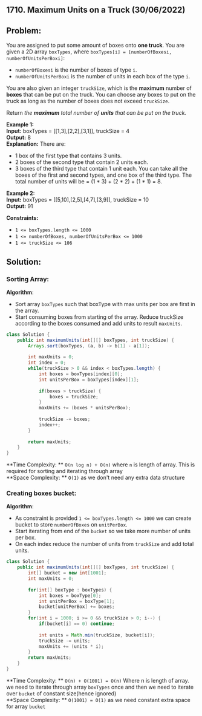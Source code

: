 ## 1710. Maximum Units on a Truck (30/06/2022)

## Problem:
You are assigned to put some amount of boxes onto  **one truck**. You are given a 2D array  `boxTypes`, where  `boxTypes[i] = [numberOfBoxesi, numberOfUnitsPerBoxi]`:

-   `numberOfBoxesi`  is the number of boxes of type  `i`.
-   `numberOfUnitsPerBoxi`  is the number of units in each box of the type  `i`.

You are also given an integer  `truckSize`, which is the  **maximum**  number of  **boxes**  that can be put on the truck. You can choose any boxes to put on the truck as long as the number of boxes does not exceed  `truckSize`.

Return  _the  **maximum**  total number of  **units**  that can be put on the truck._

**Example 1:** <br>
**Input:** boxTypes = [[1,3],[2,2],[3,1]], truckSize = 4 <br>
**Output:** 8 <br>
**Explanation:** There are: <br>
- 1 box of the first type that contains 3 units.
- 2 boxes of the second type that contain 2 units each.
- 3 boxes of the third type that contain 1 unit each.
You can take all the boxes of the first and second types, and one box of the third type.
The total number of units will be = (1 * 3) + (2 * 2) + (1 * 1) = 8.

**Example 2:** <br>
**Input:** boxTypes = [[5,10],[2,5],[4,7],[3,9]], truckSize = 10 <br>
**Output:** 91

**Constraints:** <br>
-   `1 <= boxTypes.length <= 1000`
-   `1 <= numberOfBoxes, numberOfUnitsPerBox <= 1000`
-   `1 <= truckSize <= 106`

## Solution:

### Sorting Array: 
**Algorithm**:
- Sort array `boxTypes` such that boxType with max units per box are first in the array.
- Start consuming boxes from starting of the array. Reduce truckSize according to the boxes consumed and add units to result `maxUnits`.

```Java
class Solution {
    public int maximumUnits(int[][] boxTypes, int truckSize) {
        Arrays.sort(boxTypes, (a, b) -> b[1] - a[1]);
        
        int maxUnits = 0;
        int index = 0;
        while(truckSize > 0 && index < boxTypes.length) {
            int boxes = boxTypes[index][0];
            int unitsPerBox = boxTypes[index][1];
            
            if(boxes > truckSize) {
                boxes = truckSize;
            }
            maxUnits += (boxes * unitsPerBox);
            
            truckSize -= boxes;
            index++;
        }
        
        return maxUnits;
    }
}
```
**Time Complexity: ** `O(n log n) + O(n)` where `n` is length of array. This is required for sorting and iterating through array <br>
**Space Complexity: ** `O(1)` as we don't need any extra data structure <br>

### Creating boxes bucket: 
**Algorithm**:
- As constraint is provided `1 <= boxTypes.length <= 1000` we can create bucket to store `numberOfBoxes` on `unitPerBox`.
- Start iterating from end of the `bucket` so we take more number of units per box.
- On each index reduce the number of units from `truckSize` and add total units.

```Java
class Solution {
    public int maximumUnits(int[][] boxTypes, int truckSize) {
        int[] bucket = new int[1001];
        int maxUnits = 0;
        
        for(int[] boxType : boxTypes) {
            int boxes = boxType[0];
            int unitPerBox = boxType[1];
            bucket[unitPerBox] += boxes;
        }
        for(int i = 1000; i >= 0 && truckSize > 0; i--) {
            if(bucket[i] == 0) continue;
            
            int units = Math.min(truckSize, bucket[i]);
            truckSize -= units;
            maxUnits += (units * i);
        }
        return maxUnits;
    }
}
```
**Time Complexity: ** `O(n) + O(1001) = O(n)` Where n is length of array.  we need to iterate through array `boxTypes` once and then we need to iterate over `bucket` of constant size(hence ignored)<br>
**Space Complexity: ** `O(1001) = O(1)` as we need constant extra space for array `bucket`<br>